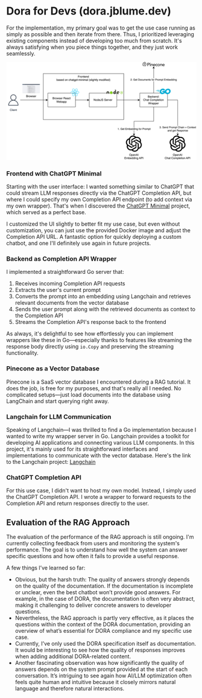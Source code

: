 # Dora for Devs (dora.jblume.dev)

For the implementation, my primary goal was to get the use case running as simply as possible and then iterate from there. Thus, I prioritized leveraging existing components instead of developing too much from scratch. It's always satisfying when you piece things together, and they just work seamlessly.

![Architecture of the DORA for Devs Chatbot](./docs/images/architecture.jpg)

### Frontend with ChatGPT Minimal

Starting with the user interface: I wanted something similar to ChatGPT that could stream LLM responses directly via the ChatGPT Completion API, but where I could specify my own Completion API endpoint (to add context via my own wrapper). That's when I discovered the [ChatGPT Minimal](https://github.com/blrchen/chatgpt-minimal) project, which served as a perfect base.

I customized the UI slightly to better fit my use case, but even without customization, you can just use the provided Docker image and adjust the Completion API URL. A fantastic option for quickly deploying a custom chatbot, and one I'll definitely use again in future projects.

### Backend as Completion API Wrapper

I implemented a straightforward Go server that:
1. Receives incoming Completion API requests
2. Extracts the user's current prompt
3. Converts the prompt into an embedding using Langchain and retrieves relevant documents from the vector database
4. Sends the user prompt along with the retrieved documents as context to the Completion API
5. Streams the Completion API's response back to the frontend

As always, it's delightful to see how effortlessly you can implement wrappers like these in Go—especially thanks to features like streaming the response body directly using `io.Copy` and preserving the streaming functionality.

### Pinecone as a Vector Database

Pinecone is a SaaS vector database I encountered during a RAG tutorial. It does the job, is free for my purposes, and that's really all I needed. No complicated setups—just load documents into the database using LangChain and start querying right away.

### Langchain for LLM Communication

Speaking of Langchain—I was thrilled to find a Go implementation because I wanted to write my wrapper server in Go. Langchain provides a toolkit for developing AI applications and connecting various LLM components. In this project, it's mainly used for its straightforward interfaces and implementations to communicate with the vector database. Here's the link to the Langchain project: [Langchain](https://github.com/tmc/langchaingo)

### ChatGPT Completion API

For this use case, I didn't want to host my own model. Instead, I simply used the ChatGPT Completion API. I wrote a wrapper to forward requests to the Completion API and return responses directly to the user.

## Evaluation of the RAG Approach

The evaluation of the performance of the RAG approach is still ongoing. I'm currently collecting feedback from users and monitoring the system's performance. The goal is to understand how well the system can answer specific questions and how often it fails to provide a useful response.

A few things I’ve learned so far:
- Obvious, but the harsh truth: The quality of answers strongly depends on the quality of the documentation. If the documentation is incomplete or unclear, even the best chatbot won’t provide good answers. For example, in the case of DORA, the documentation is often very abstract, making it challenging to deliver concrete answers to developer questions.
- Nevertheless, the RAG approach is partly very effective, as it places the questions within the context of the DORA documentation, providing an overview of what’s essential for DORA compliance and my specific use case.
- Currently, I’ve only used the DORA specification itself as documentation. It would be interesting to see how the quality of responses improves when adding additional DORA-related content.
- Another fascinating observation was how significantly the quality of answers depends on the system prompt provided at the start of each conversation. It’s intriguing to see again how AI/LLM optimization often feels quite human and intuitive because it closely mirrors natural language and therefore natural interactions.
